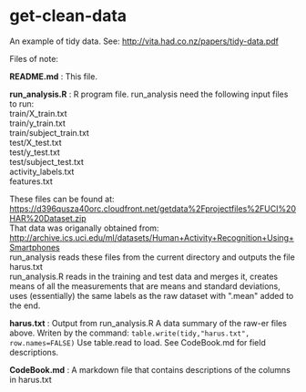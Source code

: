 get-clean-data
==============

An example of tidy data. See: http://vita.had.co.nz/papers/tidy-data.pdf

Files of note:

**README.md** : This file.

**run_analysis.R** : R program file. run_analysis need the following input files to run:  
train/X_train.txt  
train/y_train.txt  
train/subject_train.txt  
test/X_test.txt  
test/y_test.txt  
test/subject_test.txt  
activity_labels.txt  
features.txt  

These files can be found at: https://d396qusza40orc.cloudfront.net/getdata%2Fprojectfiles%2FUCI%20HAR%20Dataset.zip  
That data was origanally obtained from: http://archive.ics.uci.edu/ml/datasets/Human+Activity+Recognition+Using+Smartphones  
run_analysis reads these files from the current directory and outputs the file harus.txt  
run_analysis.R reads in the training and test data and merges it, creates means of all the measurements that are means and standard deviations, uses (essentially) the same labels as the raw dataset with ".mean" added to the end.  


**harus.txt** : Output from run_analysis.R A data summary of the raw-er files above. Writen by the command:  `table.write(tidy,"harus.txt", row.names=FALSE)` Use table.read to load. See CodeBook.md for field descriptions.

**CodeBook.md** : A markdown file that contains descriptions of the columns in harus.txt

